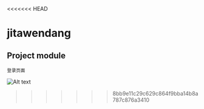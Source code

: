 <<<<<<< HEAD
# jitawendang

## Project module
```
登录页面
```
![Alt text](https://github.com/3812651/jitawendang/tree/master/src/assets/login.png)
>>>>>>> 8bb9e11c29c629c864f9bba14b8a787c876a3410
